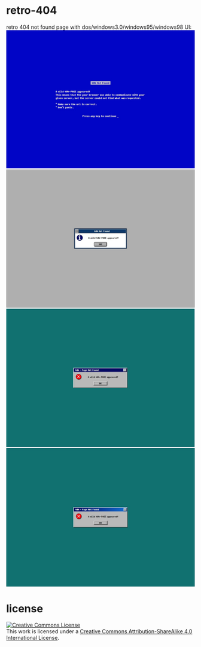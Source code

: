 # retro-404
retro 404 not found page with dos/windows3.0/windows95/windows98 UI:  
![](screen-shots/dos.jpg)
![](screen-shots/win30.jpg)
![](screen-shots/win95.jpg)
![](screen-shots/win98.jpg)

# license
<a rel="license" href="http://creativecommons.org/licenses/by-sa/4.0/"><img alt="Creative Commons License" style="border-width:0" src="https://i.creativecommons.org/l/by-sa/4.0/80x15.png" /></a><br />This work is licensed under a <a rel="license" href="http://creativecommons.org/licenses/by-sa/4.0/">Creative Commons Attribution-ShareAlike 4.0 International License</a>.
